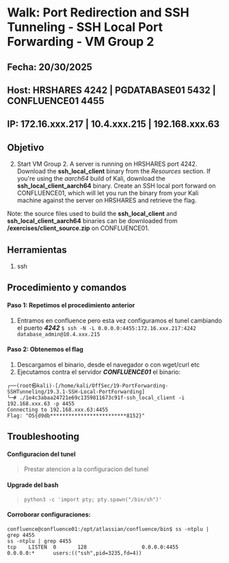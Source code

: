 # Walk: Port Redirection and SSH Tunneling - SSH Local Port Forwarding - VM Group 2

## Fecha: 20/30/2025

## Host: HRSHARES 4242 | PGDATABASE01 5432 | CONFLUENCE01 4455

## IP: **172.16.xxx.217** | **10.4.xxx.215** | **192.168.xxx.63** 
## Objetivo
2.  Start VM Group 2. A server is running on HRSHARES port 4242. Download the **ssh_local_client** binary from the _Resources_ section. If you're using the _aarch64_ build of Kali, download the **ssh_local_client_aarch64** binary. Create an SSH local port forward on CONFLUENCE01, which will let you run the binary from your Kali machine against the server on HRSHARES and retrieve the flag.

Note: the source files used to build the **ssh_local_client** and **ssh_local_client_aarch64** binaries can be downloaded from **/exercises/client_source.zip** on CONFLUENCE01.
## Herramientas
1. ssh

## Procedimiento y comandos
#### Paso 1: Repetimos el procedimiento anterior
1. Entramos en confluence pero esta vez configuramos el tunel cambiando el puerto  _**4242**_
`$ ssh -N -L 0.0.0.0:4455:172.16.xxx.217:4242 database_admin@10.4.xxx.215`
#### Paso 2: Obtenemos el flag
1. Descargamos el binario, desde el navegador o con wget/curl etc
2. Ejecutamos contra el servidor **_CONFLUENCE01_** el binario:
```
┌──(root㉿kali)-[/home/kali/OffSec/19-PortForwarding-SSHTunneling/19.3.1-SSH-Local-PortForwarding]
└─# ./1e4c3abaa24721e69c1359811673c91f-ssh_local_client -i 192.168.xxx.63 -p 4455
Connecting to 192.168.xxx.63:4455
Flag: "OS{d9db*************************8152}"
```
## Troubleshooting
#### Configuracion del tunel 
> Prestar atencion a la configuracion del tunel
#### Upgrade del bash
> `python3 -c 'import pty; pty.spawn("/bin/sh")'`
#### Corroborar configuraciones:
```
confluence@confluence01:/opt/atlassian/confluence/bin$ ss -ntplu | grep 4455
ss -ntplu | grep 4455
tcp    LISTEN  0       128                  0.0.0.0:4455          0.0.0.0:*      users:(("ssh",pid=3235,fd=4))
```

